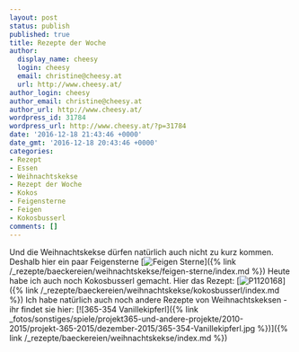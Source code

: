 ```yaml
---
layout: post
status: publish
published: true
title: Rezepte der Woche
author:
  display_name: cheesy
  login: cheesy
  email: christine@cheesy.at
  url: http://www.cheesy.at/
author_login: cheesy
author_email: christine@cheesy.at
author_url: http://www.cheesy.at/
wordpress_id: 31784
wordpress_url: http://www.cheesy.at/?p=31784
date: '2016-12-18 21:43:46 +0000'
date_gmt: '2016-12-18 20:43:46 +0000'
categories:
- Rezept
- Essen
- Weihnachtskekse
- Rezept der Woche
- Kokos
- Feigensterne
- Feigen
- Kokosbusserl
comments: []
---
```

Und die Weihnachtskekse dürfen natürlich auch nicht zu kurz kommen. Deshalb hier ein paar Feigensterne
[![Feigen Sterne](http://www.cheesy.at/wp-content/uploads/Feigen-Sterne.jpg)]({% link /_rezepte/baeckereien/weihnachtskekse/feigen-sterne/index.md %})
Heute habe ich auch noch Kokosbusserl gemacht. Hier das Rezept:
[![P1120168](http://www.cheesy.at/wp-content/uploads/P1120168.jpg)]({% link /_rezepte/baeckereien/weihnachtskekse/kokosbusserl/index.md %})
Ich habe natürlich auch noch andere Rezepte von Weihnachtskeksen - ihr findet sie hier:
[![365-354 Vanillekipferl]({% link _fotos/sonstiges/spiele/projekt365-und-andere-projekte/2010-2015/projekt-365-2015/dezember-2015/365-354-Vanillekipferl.jpg %})]({% link /_rezepte/baeckereien/weihnachtskekse/index.md %})
